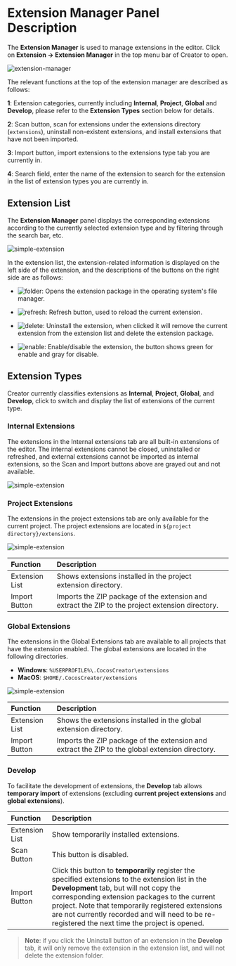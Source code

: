 # Extension Manager Panel Description

The **Extension Manager** is used to manage extensions in the editor. Click on **Extension -> Extension Manager** in the top menu bar of Creator to open.

![extension-manager](./image/extension-manager.png)

The relevant functions at the top of the extension manager are described as follows:

**1**: Extension categories, currently including **Internal**, **Project**, **Global** and **Develop**, please refer to the **Extension Types** section below for details.

**2**: Scan button, scan for extensions under the extensions directory (`extensions`), uninstall non-existent extensions, and install extensions that have not been imported.

**3**: Import button, import extensions to the extensions type tab you are currently in.

**4**: Search field, enter the name of the extension to search for the extension in the list of extension types you are currently in.

## Extension List

The **Extension Manager** panel displays the corresponding extensions according to the currently selected extension type and by filtering through the search bar, etc.

![simple-extension](./image/extension-list.png)

In the extension list, the extension-related information is displayed on the left side of the extension, and the descriptions of the buttons on the right side are as follows:

- ![folder](first/folder.png): Opens the extension package in the operating system's file manager.

- ![refresh](first/refresh.png): Refresh button, used to reload the current extension.

- ![delete](first/delete.png): Uninstall the extension, when clicked it will remove the current extension from the extension list and delete the extension package.

- ![enable](first/enable.png): Enable/disable the extension, the button shows green for enable and gray for disable.

## Extension Types

Creator currently classifies extensions as **Internal**, **Project**, **Global**, and **Develop**, click to switch and display the list of extensions of the current type.

### Internal Extensions

The extensions in the Internal extensions tab are all built-in extensions of the editor. The internal extensions cannot be closed, uninstalled or refreshed, and external extensions cannot be imported as internal extensions, so the Scan and Import buttons above are grayed out and not available.

![simple-extension](./image/extension-internal.png)

### Project Extensions

The extensions in the project extensions tab are only available for the current project. The project extensions are located in `${project directory}/extensions`.

![simple-extension](./image/extension-project.png)

| Function | Description |
| :--------------- | :---------- |
| Extension List | Shows extensions installed in the project extension directory. |
| Import Button | Imports the ZIP package of the extension and extract the ZIP to the project extension directory. |

### Global Extensions

The extensions in the Global Extensions tab are available to all projects that have the extension enabled. The global extensions are located in the following directories.

- **Windows**: `%USERPROFILE%\.CocosCreator\extensions`
- **MacOS**: `$HOME/.CocosCreator/extensions`

![simple-extension](./image/extension-global.png)

| Function | Description |
| :--------- | :----------- |
| Extension List | Shows the extensions installed in the global extension directory. |
| Import Button | Imports the ZIP package of the extension and extract the ZIP to the global extension directory. |

### Develop

To facilitate the development of extensions, the **Develop** tab allows **temporary import** of extensions (excluding **current project extensions** and **global extensions**).

| Function | Description |
| :------ | :-------- |
| Extension List | Show temporarily installed extensions. |
| Scan Button | This button is disabled. |
| Import Button | Click this button to **temporarily** register the specified extensions to the extension list in the **Development** tab, but will not copy the corresponding extension packages to the current project. Note that temporarily registered extensions are not currently recorded and will need to be re-registered the next time the project is opened. |

> **Note**: if you click the Uninstall button of an extension in the **Develop** tab, it will only remove the extension in the extension list, and will not delete the extension folder.
